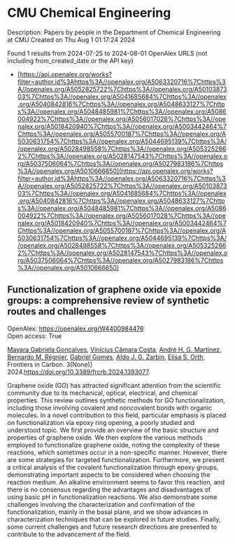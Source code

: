 # CMU Chemical Engineering
Description: Papers by people in the Department of Chemical Engineering at CMU
Created on Thu Aug  1 01:17:24 2024

Found 1 results from 2024-07-25 to 2024-08-01
OpenAlex URLS (not including from_created_date or the API key)
- [https://api.openalex.org/works?filter=author.id%3Ahttps%3A//openalex.org/A5063320716%7Chttps%3A//openalex.org/A5052825722%7Chttps%3A//openalex.org/A5010387303%7Chttps%3A//openalex.org/A5041685684%7Chttps%3A//openalex.org/A5040842816%7Chttps%3A//openalex.org/A5048633127%7Chttps%3A//openalex.org/A5048485981%7Chttps%3A//openalex.org/A5086004922%7Chttps%3A//openalex.org/A5056017028%7Chttps%3A//openalex.org/A5018420940%7Chttps%3A//openalex.org/A5003442464%7Chttps%3A//openalex.org/A5055700187%7Chttps%3A//openalex.org/A5030631754%7Chttps%3A//openalex.org/A5044695139%7Chttps%3A//openalex.org/A5028498558%7Chttps%3A//openalex.org/A5053252662%7Chttps%3A//openalex.org/A5028147543%7Chttps%3A//openalex.org/A5037506064%7Chttps%3A//openalex.org/A5027983186%7Chttps%3A//openalex.org/A5010666650](https://api.openalex.org/works?filter=author.id%3Ahttps%3A//openalex.org/A5063320716%7Chttps%3A//openalex.org/A5052825722%7Chttps%3A//openalex.org/A5010387303%7Chttps%3A//openalex.org/A5041685684%7Chttps%3A//openalex.org/A5040842816%7Chttps%3A//openalex.org/A5048633127%7Chttps%3A//openalex.org/A5048485981%7Chttps%3A//openalex.org/A5086004922%7Chttps%3A//openalex.org/A5056017028%7Chttps%3A//openalex.org/A5018420940%7Chttps%3A//openalex.org/A5003442464%7Chttps%3A//openalex.org/A5055700187%7Chttps%3A//openalex.org/A5030631754%7Chttps%3A//openalex.org/A5044695139%7Chttps%3A//openalex.org/A5028498558%7Chttps%3A//openalex.org/A5053252662%7Chttps%3A//openalex.org/A5028147543%7Chttps%3A//openalex.org/A5037506064%7Chttps%3A//openalex.org/A5027983186%7Chttps%3A//openalex.org/A5010666650)

## Functionalization of graphene oxide via epoxide groups: a comprehensive review of synthetic routes and challenges   

OpenAlex: https://openalex.org/W4400984476    
Open access: True
    
[Mayara Gabriela Gonçalves](https://openalex.org/A5005558286), [Vinícius Câmara Costa](https://openalex.org/A5103038350), [André H. G. Martinez](https://openalex.org/A5063046305), [Bernardo M. Régnier](https://openalex.org/A5033625686), [Gabriel Gomes](https://openalex.org/A5048633127), [Aldo J. G. Zarbin](https://openalex.org/A5061757456), [Elisa S. Orth](https://openalex.org/A5011065046), Frontiers in Carbon. 3(None)] 2024.https://doi.org/10.3389/frcrb.2024.1393077.
    
Graphene oxide (GO) has attracted significant attention from the scientific community due to its mechanical, optical, electrical, and chemical properties. This review outlines synthetic methods for GO functionalization, including those involving covalent and noncovalent bonds with organic molecules. In a novel contribution to this field, particular emphasis is placed on functionalization via epoxy ring opening, a poorly studied and understood topic. We first provide an overview of the basic structure and properties of graphene oxide. We then explore the various methods employed to functionalize graphene oxide, noting the complexity of these reactions, which sometimes occur in a non-specific manner. However, there are some strategies for targeted functionalization. Furthermore, we present a critical analysis of the covalent functionalization through epoxy groups, demonstrating important aspects to be considered when choosing the reaction medium. An alkaline environment seems to favor this reaction, and there is no consensus regarding the advantages and disadvantages of using basic pH in functionalization reactions. We also demonstrate some challenges involving the characterization and confirmation of the functionalization, mainly in the basal plane, and we show advances in characterization techniques that can be explored in future studies. Finally, some current challenges and future research directions are presented to contribute to the advancement of the field.    

    
